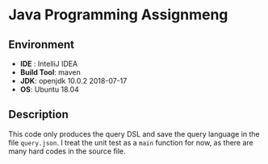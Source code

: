 # Java Programming Assignmeng

## Environment
* **IDE** : IntelliJ IDEA
* **Build Tool**: maven
* **JDK**: openjdk 10.0.2 2018-07-17
* **OS**: Ubuntu 18.04

## Description
This code only produces the query DSL and save the query language in the file `query.json`.
I treat the unit test as a `main` function for now, as there are many hard codes
in the source file.

